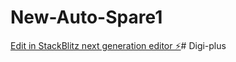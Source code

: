 # New-Auto-Spare1

[Edit in StackBlitz next generation editor ⚡️](https://stackblitz.com/~/github.com/ben397/New-Auto-Spare1)#   D i g i - p l u s  
 